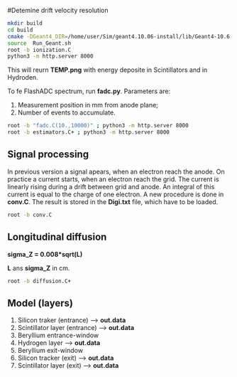 #Detemine drift velocity resolution


```bash
mkdir build
cd build
cmake -DGeant4_DIR=/home/user/Sim/geant4.10.06-install/lib/Geant4-10.6.0/ ../POS/
source  Run_Geant.sh
root -b ionization.C
python3 -m http.server 8000
```
This will reurn **TEMP.png** with energy deposite in Scintillators and in Hydroden.

To fe FlashADC spectrum, run **fadc.py**. Parameters are:
  1. Measurement position in mm from anode plane;
  2. Number of events to accumulate.

```bash
root -b "fadc.C(10.,10000)" ; python3 -m http.server 8000
root -b estimators.C+ ; python3 -m http.server 8000
```

## Signal processing

In previous version a signal apears, when an electron reach the anode.
On practice a current starts, when an electron reach the grid.
The current is linearly rising during a drift between grid and anode.
An integral of this current is equal to the charge of one electron.
A new procedure is done in **conv.C**. The result is stored
in the **Digi.txt** file, which have to be loaded.

```bash
root -b conv.C
```

## Longitudinal diffusion

**sigma_Z = 0.008*sqrt(L)**

**L** ans **sigma_Z**  in cm.

```bash
root -b diffusion.C+
```


## Model (layers)

 1. Silicon traker (entrance) --> **out.data**
 2. Scintillator layer (entrance)  --> **out.data**
 3. Beryllium entrance-window
 4. Hydrogen layer --> **out.data**
 5. Beryllium exit-window
 6. Silicon tracker (exit)  --> **out.data**
 7. Scintillator layer (exit) --> **out.data**

